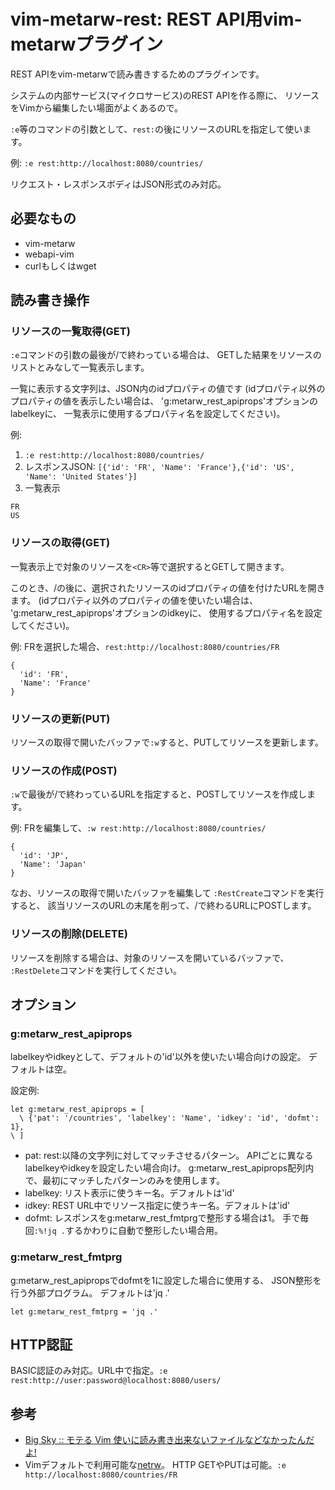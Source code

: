 # vim-metarw-rest: REST API用vim-metarwプラグイン

REST APIをvim-metarwで読み書きするためのプラグインです。

システムの内部サービス(マイクロサービス)のREST APIを作る際に、
リソースをVimから編集したい場面がよくあるので。

`:e`等のコマンドの引数として、`rest:`の後にリソースのURLを指定して使います。

例: `:e rest:http://localhost:8080/countries/`

リクエスト・レスポンスボディはJSON形式のみ対応。

## 必要なもの

* vim-metarw
* webapi-vim
* curlもしくはwget

## 読み書き操作
### リソースの一覧取得(GET)
`:e`コマンドの引数の最後が/で終わっている場合は、
GETした結果をリソースのリストとみなして一覧表示します。

一覧に表示する文字列は、JSON内のidプロパティの値です
(idプロパティ以外のプロパティの値を表示したい場合は、
'g:metarw_rest_apiprops'オプションのlabelkeyに、
一覧表示に使用するプロパティ名を設定してください)。

例:

1. `:e rest:http://localhost:8080/countries/`
2. レスポンスJSON: `[{'id': 'FR', 'Name': 'France'},{'id': 'US', 'Name': 'United States'}]`
3. 一覧表示
```
FR
US
```

### リソースの取得(GET)
一覧表示上で対象のリソースを`<CR>`等で選択するとGETして開きます。

このとき、/の後に、選択されたリソースのidプロパティの値を付けたURLを開きます。
(idプロパティ以外のプロパティの値を使いたい場合は、
'g:metarw_rest_apiprops'オプションのidkeyに、
使用するプロパティ名を設定してください)。

例: FRを選択した場合、`rest:http://localhost:8080/countries/FR`

```
{
  'id': 'FR',
  'Name': 'France'
}
```

### リソースの更新(PUT)
リソースの取得で開いたバッファで`:w`すると、PUTしてリソースを更新します。

### リソースの作成(POST)
`:w`で最後が/で終わっているURLを指定すると、POSTしてリソースを作成します。

例: FRを編集して、`:w rest:http://localhost:8080/countries/`

```
{
  'id': 'JP',
  'Name': 'Japan'
}
```

なお、リソースの取得で開いたバッファを編集して
`:RestCreate`コマンドを実行すると、
該当リソースのURLの末尾を削って、/で終わるURLにPOSTします。

### リソースの削除(DELETE)
リソースを削除する場合は、対象のリソースを開いているバッファで、
`:RestDelete`コマンドを実行してください。

## オプション
### g:metarw_rest_apiprops
labelkeyやidkeyとして、デフォルトの'id'以外を使いたい場合向けの設定。
デフォルトは空。

設定例:
```
let g:metarw_rest_apiprops = [
  \ {'pat': '/countries', 'labelkey': 'Name', 'idkey': 'id', 'dofmt': 1},
\ ]
```

+ pat: rest:以降の文字列に対してマッチさせるパターン。
  APIごとに異なるlabelkeyやidkeyを設定したい場合向け。
  g:metarw_rest_apiprops配列内で、最初にマッチしたパターンのみを使用します。
+ labelkey: リスト表示に使うキー名。デフォルトは'id'
+ idkey: REST URL中でリソース指定に使うキー名。デフォルトは'id'
+ dofmt: レスポンスをg:metarw_rest_fmtprgで整形する場合は1。
  手で毎回`:%!jq .`するかわりに自動で整形したい場合用。

### g:metarw_rest_fmtprg
g:metarw_rest_apipropsでdofmtを1に設定した場合に使用する、
JSON整形を行う外部プログラム。
デフォルトは'jq .'

```
let g:metarw_rest_fmtprg = 'jq .'
```

## HTTP認証
BASIC認証のみ対応。URL中で指定。`:e rest:http://user:password@localhost:8080/users/`

## 参考
* [Big Sky :: モテる Vim 使いに読み書き出来ないファイルなどなかったんだよ!](http://mattn.kaoriya.net/software/vim/20121204090702.htm)
* Vimデフォルトで利用可能な[netrw](http://vim-jp.org/vimdoc-ja/pi_netrw.html#netrw-externapp)。
  HTTP GETやPUTは可能。`:e http://localhost:8080/countries/FR`
